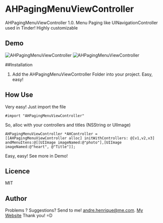 AHPagingMenuViewController
====================

AHPagingMenuViewController 1.0. Menu Paging like UINavigationController used in Tinder! Highly customizable

## Demo

![AHPagingMenuViewController](https://github.com/andrehenrique92/AHPagingMenuViewController/blob/master/assets/icon1.gif)
![AHPagingMenuViewController](https://github.com/andrehenrique92/AHPagingMenuViewController/blob/master/assets/icon2.gif)
 

##Installation

1. Add the AHPagingMenuViewController Folder into your project. Easy, easy!


## How Use

Very easy! Just import the file

```objc
#import "AHPagingMenuViewController"
```
So, alloc with your controllers and titles (NSString or UIImage)

```objc
AHPagingMenuViewController *AHController = [[AHPagingMenuViewController alloc] initWithControllers: @[v1,v2,v3] andMenuItens:@[[UIImage imageNamed:@"photo"],[UIImage imageNamed:@"heart", @"Title"]];
```

Easy, easy! See more in Demo!

## Licence

MIT

## Author


Problems ? Suggestions? Send to me! andre.henrique@me.com. [My Website](http://andrehenrique.me)
Thank you! =D
